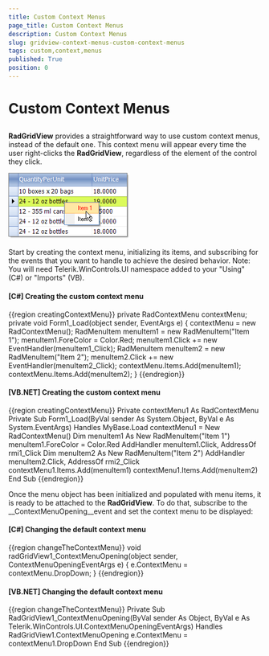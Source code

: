 ```yaml
---
title: Custom Context Menus
page_title: Custom Context Menus
description: Custom Context Menus
slug: gridview-context-menus-custom-context-menus
tags: custom,context,menus
published: True
position: 0
---
```


# Custom Context Menus



## 

__RadGridView__ provides a straightforward way to use custom context menus, instead of the default one. This context menu will appear every time the user right-clicks the __RadGridView__, regardless of the element of the control they click.

![gridview-context-menus-custom-context-menus 001](images/gridview-context-menus-custom-context-menus001.png)

Start by creating the context menu, initializing its items, and subscribing for the events that you want to handle to achieve the desired behavior. Note: You will need Telerik.WinControls.UI namespace added to your "Using" (C#) or "Imports" (VB).

#### __[C#] Creating the custom context menu__

{{region creatingContextMenu}}
	        private RadContextMenu contextMenu;
	        private void Form1_Load(object sender, EventArgs e)
	        {
	            contextMenu = new RadContextMenu();
	            RadMenuItem menuItem1 = new RadMenuItem("Item 1");
	            menuItem1.ForeColor = Color.Red;
	            menuItem1.Click += new EventHandler(menuItem1_Click);
	            RadMenuItem menuItem2 = new RadMenuItem("Item 2");
	            menuItem2.Click += new EventHandler(menuItem2_Click);
	            contextMenu.Items.Add(menuItem1);
	            contextMenu.Items.Add(menuItem2);
	        } 
	{{endregion}}



#### __[VB.NET] Creating the custom context menu__

{{region creatingContextMenu}}
	    Private contextMenu1 As RadContextMenu
	    Private Sub Form1_Load(ByVal sender As System.Object, ByVal e As System.EventArgs) Handles MyBase.Load
	        contextMenu1 = New RadContextMenu()
	        Dim menuItem1 As New RadMenuItem("Item 1")
	        menuItem1.ForeColor = Color.Red
	        AddHandler menuItem1.Click, AddressOf rmi1_Click
	        Dim menuItem2 As New RadMenuItem("Item 2")
	        AddHandler menuItem2.Click, AddressOf rmi2_Click
	        contextMenu1.Items.Add(menuItem1)
	        contextMenu1.Items.Add(menuItem2)
	    End Sub
	{{endregion}}



Once the menu object has been initialized and populated with menu items, it is ready to be attached to the __RadGridView__. To do that, subscribe to the __ContextMenuOpening__event and set the context menu to be displayed:

#### __[C#] Changing the default context menu__

{{region changeTheContextMenu}}
	        void radGridView1_ContextMenuOpening(object sender, ContextMenuOpeningEventArgs e)
	        {
	            e.ContextMenu = contextMenu.DropDown;
	        } 
	{{endregion}}



#### __[VB.NET] Changing the default context menu__

{{region changeTheContextMenu}}
	    Private Sub RadGridView1_ContextMenuOpening(ByVal sender As Object, ByVal e As Telerik.WinControls.UI.ContextMenuOpeningEventArgs) Handles RadGridView1.ContextMenuOpening
	        e.ContextMenu = contextMenu1.DropDown
	    End Sub
	{{endregion}}



